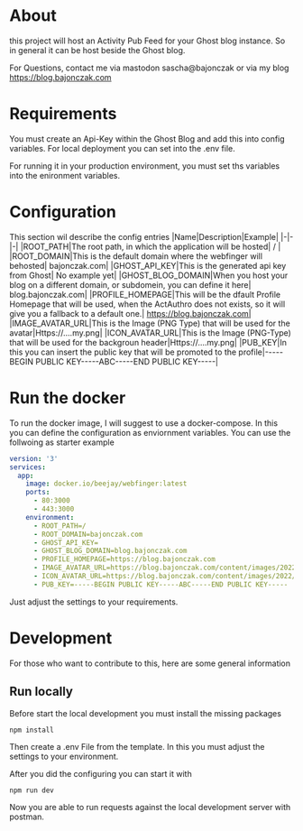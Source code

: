 # About
this project will host an Activity Pub Feed for your Ghost blog instance. 
So in general it can be host beside the Ghost blog. 

For Questions, contact me via mastodon sascha@bajonczak or via my blog https://blog.bajonczak.com 

# Requirements
You must create an Api-Key within the Ghost Blog and add this into config variables.
For local deployment you can set into the .env file.

For running it in your production environment, you must set ths variables into the enironment variables. 

# Configuration 
This section wil describe the config entries
|Name|Description|Example|
|-|-|-|
|ROOT_PATH|The root path, in which the application will be hosted| / |
|ROOT_DOMAIN|This is the default domain where the webfinger will behosted| bajonczak.com|
|GHOST_API_KEY|This is the generated api key from Ghost| No example yet|
|GHOST_BLOG_DOMAIN|When you host your blog on a different domain, or subdomein, you can define it here| blog.bajonczak.com|
|PROFILE_HOMEPAGE|This will be the dfault Profile Homepage that will be used, when the ActAuthro does not exists, so it will give you a fallback to a default one.| https://blog.bajonczak.com|
|IMAGE_AVATAR_URL|This is the Image (PNG Type) that will be used for the avatar|Https://....my.png|
|ICON_AVATAR_URL|This is the Image (PNG-Type) that will be used for the backgroun header|Https://....my.png|
|PUB_KEY|In this you can insert the public key that will be promoted to the profile|-----BEGIN PUBLIC KEY-----ABC-----END PUBLIC KEY-----|


# Run the docker
To run the docker image, I will suggest to use a docker-compose. In this you can define the configuration as enviornment variables. You can use the follwoing as starter example

```yaml
version: '3'
services:
  app:
    image: docker.io/beejay/webfinger:latest
    ports:
      - 80:3000
      - 443:3000
    environment:
      - ROOT_PATH=/
      - ROOT_DOMAIN=bajonczak.com
      - GHOST_API_KEY=
      - GHOST_BLOG_DOMAIN=blog.bajonczak.com
      - PROFILE_HOMEPAGE=https://blog.bajonczak.com
      - IMAGE_AVATAR_URL=https://blog.bajonczak.com/content/images/2022/10/20221014_171637.png
      - ICON_AVATAR_URL=https://blog.bajonczak.com/content/images/2022/10/20221014_171637.png
      - PUB_KEY=-----BEGIN PUBLIC KEY-----ABC-----END PUBLIC KEY-----
```

Just adjust the settings to your requirements.

# Development 
For those who want to contribute to this, here are some general information

## Run locally 
Before start the local development you must install the missing packages

```
npm install
```
Then create a .env File from the template. 
In this you must adjust the settings to your environment. 

After you did the configuring you can start it with

```
npm run dev
```

Now you are able to run requests against the local development server with postman.


